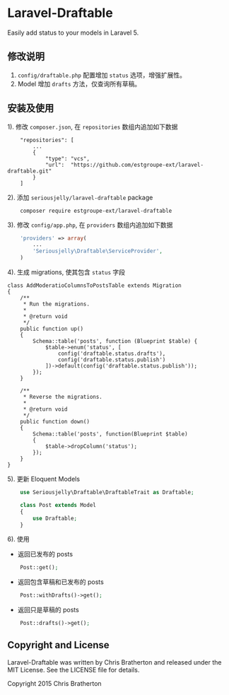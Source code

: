 # Laravel-Draftable

Easily add status to your models in Laravel 5.

## 修改说明

1. `config/draftable.php` 配置增加 `status` 选项，增强扩展性。
2. Model 增加 `drafts` 方法，仅查询所有草稿。

## 安装及使用

1). 修改 `composer.json`, 在 `repositories` 数组内追加如下数据

```
    "repositories": [
        ...
        {
            "type": "vcs",
            "url":  "https://github.com/estgroupe-ext/laravel-draftable.git"
        }
    ]
```

2). 添加 `seriousjelly/laravel-draftable` package

```shell
    composer require estgroupe-ext/laravel-draftable
```

3). 修改 `config/app.php`, 在 `providers` 数组内追加如下数据

```php
    'providers' => array(
        ...
        'Seriousjelly\Draftable\ServiceProvider',
    )
```

4). 生成 migrations, 使其包含 `status` 字段

```
class AddModeratioColumnsToPostsTable extends Migration
{
    /**
     * Run the migrations.
     *
     * @return void
     */
    public function up()
    {
        Schema::table('posts', function (Blueprint $table) {
            $table->enum('status', [
                config('draftable.status.drafts'),
                config('draftable.status.publish')
            ])->default(config('draftable.status.publish'));
        });
    }

    /**
     * Reverse the migrations.
     *
     * @return void
     */
    public function down()
    {
        Schema::table('posts', function(Blueprint $table)
        {
            $table->dropColumn('status');
        });
    }
}
```

5). 更新 Eloquent Models

```php
    use Seriousjelly\Draftable\DraftableTrait as Draftable;

    class Post extends Model
    {
        use Draftable;
    }
```

6). 使用

- 返回已发布的 posts
```php
    Post::get();
```

- 返回包含草稿和已发布的 posts
```php
    Post::withDrafts()->get();
```

- 返回只是草稿的 posts
```php
    Post::drafts()->get();
```

## Copyright and License

Laravel-Draftable was written by Chris Bratherton and released under the MIT License. See the LICENSE file for details.

Copyright 2015 Chris Bratherton
